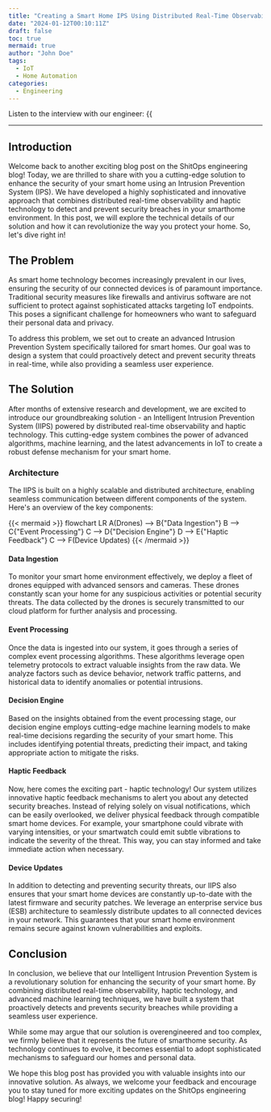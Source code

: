 ```yaml
---
title: "Creating a Smart Home IPS Using Distributed Real-Time Observability and Haptic Technology"
date: "2024-01-12T00:10:11Z"
draft: false
toc: true
mermaid: true
author: "John Doe"
tags:
  - IoT
  - Home Automation
categories:
  - Engineering
---
```


Listen to the interview with our engineer: {{<audio src="https://s3.chaops.de/shitops/podcasts/creating-a-smart-home-ips-using-distributed-real-time-observability-and-haptic-technology.mp3" class="audio">}}

---

## Introduction

Welcome back to another exciting blog post on the ShitOps engineering blog! Today, we are thrilled to share with you a cutting-edge solution to enhance the security of your smart home using an Intrusion Prevention System (IPS). We have developed a highly sophisticated and innovative approach that combines distributed real-time observability and haptic technology to detect and prevent security breaches in your smarthome environment. In this post, we will explore the technical details of our solution and how it can revolutionize the way you protect your home. So, let's dive right in!

## The Problem

As smart home technology becomes increasingly prevalent in our lives, ensuring the security of our connected devices is of paramount importance. Traditional security measures like firewalls and antivirus software are not sufficient to protect against sophisticated attacks targeting IoT endpoints. This poses a significant challenge for homeowners who want to safeguard their personal data and privacy.

To address this problem, we set out to create an advanced Intrusion Prevention System specifically tailored for smart homes. Our goal was to design a system that could proactively detect and prevent security threats in real-time, while also providing a seamless user experience.

## The Solution

After months of extensive research and development, we are excited to introduce our groundbreaking solution - an Intelligent Intrusion Prevention System (IIPS) powered by distributed real-time observability and haptic technology. This cutting-edge system combines the power of advanced algorithms, machine learning, and the latest advancements in IoT to create a robust defense mechanism for your smart home.

### Architecture

The IIPS is built on a highly scalable and distributed architecture, enabling seamless communication between different components of the system. Here's an overview of the key components:

{{< mermaid >}}
flowchart LR
  A(Drones) --> B{"Data Ingestion"}
  B --> C{"Event Processing"}
  C --> D{"Decision Engine"}
  D --> E{"Haptic Feedback"}
  C --> F(Device Updates)
{{< /mermaid >}}

#### Data Ingestion

To monitor your smart home environment effectively, we deploy a fleet of drones equipped with advanced sensors and cameras. These drones constantly scan your home for any suspicious activities or potential security threats. The data collected by the drones is securely transmitted to our cloud platform for further analysis and processing.

#### Event Processing

Once the data is ingested into our system, it goes through a series of complex event processing algorithms. These algorithms leverage open telemetry protocols to extract valuable insights from the raw data. We analyze factors such as device behavior, network traffic patterns, and historical data to identify anomalies or potential intrusions.

#### Decision Engine

Based on the insights obtained from the event processing stage, our decision engine employs cutting-edge machine learning models to make real-time decisions regarding the security of your smart home. This includes identifying potential threats, predicting their impact, and taking appropriate action to mitigate the risks.

#### Haptic Feedback

Now, here comes the exciting part - haptic technology! Our system utilizes innovative haptic feedback mechanisms to alert you about any detected security breaches. Instead of relying solely on visual notifications, which can be easily overlooked, we deliver physical feedback through compatible smart home devices. For example, your smartphone could vibrate with varying intensities, or your smartwatch could emit subtle vibrations to indicate the severity of the threat. This way, you can stay informed and take immediate action when necessary.

#### Device Updates

In addition to detecting and preventing security threats, our IIPS also ensures that your smart home devices are constantly up-to-date with the latest firmware and security patches. We leverage an enterprise service bus (ESB) architecture to seamlessly distribute updates to all connected devices in your network. This guarantees that your smart home environment remains secure against known vulnerabilities and exploits.

## Conclusion

In conclusion, we believe that our Intelligent Intrusion Prevention System is a revolutionary solution for enhancing the security of your smart home. By combining distributed real-time observability, haptic technology, and advanced machine learning techniques, we have built a system that proactively detects and prevents security breaches while providing a seamless user experience.

While some may argue that our solution is overengineered and too complex, we firmly believe that it represents the future of smarthome security. As technology continues to evolve, it becomes essential to adopt sophisticated mechanisms to safeguard our homes and personal data.

We hope this blog post has provided you with valuable insights into our innovative solution. As always, we welcome your feedback and encourage you to stay tuned for more exciting updates on the ShitOps engineering blog! Happy securing!